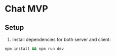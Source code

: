 # Chat MVP

## Setup

1. Install dependencies for both server and client:
```bash
npm install && npm run dev 